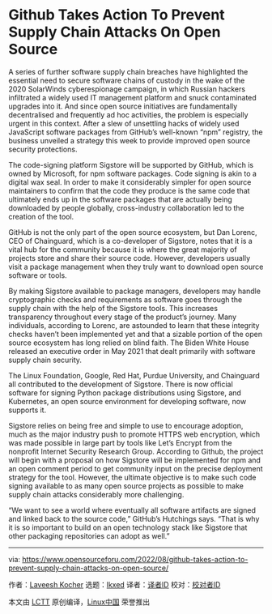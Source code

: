 [#]: subject: "Github Takes Action To Prevent Supply Chain Attacks On Open Source"
[#]: via: "https://www.opensourceforu.com/2022/08/github-takes-action-to-prevent-supply-chain-attacks-on-open-source/"
[#]: author: "Laveesh Kocher https://www.opensourceforu.com/author/laveesh-kocher/"
[#]: collector: "lkxed"
[#]: translator: "lzx916"
[#]: reviewer: " "
[#]: publisher: " "
[#]: url: " "

Github Takes Action To Prevent Supply Chain Attacks On Open Source
======
A series of further software supply chain breaches have highlighted the essential need to secure software chains of custody in the wake of the 2020 SolarWinds cyberespionage campaign, in which Russian hackers infiltrated a widely used IT management platform and snuck contaminated upgrades into it. And since open source initiatives are fundamentally decentralised and frequently ad hoc activities, the problem is especially urgent in this context. After a slew of unsettling hacks of widely used JavaScript software packages from GitHub’s well-known “npm” registry, the business unveiled a strategy this week to provide improved open source security protections.

The code-signing platform Sigstore will be supported by GitHub, which is owned by Microsoft, for npm software packages. Code signing is akin to a digital wax seal. In order to make it considerably simpler for open source maintainers to confirm that the code they produce is the same code that ultimately ends up in the software packages that are actually being downloaded by people globally, cross-industry collaboration led to the creation of the tool.

GitHub is not the only part of the open source ecosystem, but Dan Lorenc, CEO of Chainguard, which is a co-developer of Sigstore, notes that it is a vital hub for the community because it is where the great majority of projects store and share their source code. However, developers usually visit a package management when they truly want to download open source software or tools.

By making Sigstore available to package managers, developers may handle cryptographic checks and requirements as software goes through the supply chain with the help of the Sigstore tools. This increases transparency throughout every stage of the product’s journey. Many individuals, according to Lorenc, are astounded to learn that these integrity checks haven’t been implemented yet and that a sizable portion of the open source ecosystem has long relied on blind faith. The Biden White House released an executive order in May 2021 that dealt primarily with software supply chain security.

The Linux Foundation, Google, Red Hat, Purdue University, and Chainguard all contributed to the development of Sigstore. There is now official software for signing Python package distributions using Sigstore, and Kubernetes, an open source environment for developing software, now supports it.

Sigstore relies on being free and simple to use to encourage adoption, much as the major industry push to promote HTTPS web encryption, which was made possible in large part by tools like Let’s Encrypt from the nonprofit Internet Security Research Group. According to Github, the project will begin with a proposal on how Sigstore will be implemented for npm and an open comment period to get community input on the precise deployment strategy for the tool. However, the ultimate objective is to make such code signing available to as many open source projects as possible to make supply chain attacks considerably more challenging.

“We want to see a world where eventually all software artifacts are signed and linked back to the source code,” GitHub’s Hutchings says. “That is why it is so important to build on an open technology stack like Sigstore that other packaging repositories can adopt as well.”

--------------------------------------------------------------------------------

via: https://www.opensourceforu.com/2022/08/github-takes-action-to-prevent-supply-chain-attacks-on-open-source/

作者：[Laveesh Kocher][a]
选题：[lkxed][b]
译者：[译者ID](https://github.com/译者ID)
校对：[校对者ID](https://github.com/校对者ID)

本文由 [LCTT](https://github.com/LCTT/TranslateProject) 原创编译，[Linux中国](https://linux.cn/) 荣誉推出

[a]: https://www.opensourceforu.com/author/laveesh-kocher/
[b]: https://github.com/lkxed
